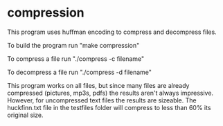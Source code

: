 # compression
This program uses huffman encoding to compress and decompress files.

To build the program run "make compression"

To compress a file run "./compress -c filename"

To decompress a file run "./compress -d filename"


This program works on all files, but since many files are already compressed (pictures, mp3s, pdfs) the results aren't always impressive.  However,
for uncompressed text files the results are sizeable.  The huckfinn.txt file in the testfiles folder will compress to less than 60% its original size.